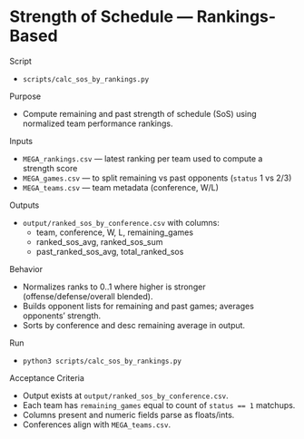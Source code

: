 # Strength of Schedule — Rankings-Based

Script
- `scripts/calc_sos_by_rankings.py`

Purpose
- Compute remaining and past strength of schedule (SoS) using normalized team performance rankings.

Inputs
- `MEGA_rankings.csv` — latest ranking per team used to compute a strength score
- `MEGA_games.csv` — to split remaining vs past opponents (`status` 1 vs 2/3)
- `MEGA_teams.csv` — team metadata (conference, W/L)

Outputs
- `output/ranked_sos_by_conference.csv` with columns:
  - team, conference, W, L, remaining_games
  - ranked_sos_avg, ranked_sos_sum
  - past_ranked_sos_avg, total_ranked_sos

Behavior
- Normalizes ranks to 0..1 where higher is stronger (offense/defense/overall blended).
- Builds opponent lists for remaining and past games; averages opponents’ strength.
- Sorts by conference and desc remaining average in output.

Run
- `python3 scripts/calc_sos_by_rankings.py`

Acceptance Criteria
- Output exists at `output/ranked_sos_by_conference.csv`.
- Each team has `remaining_games` equal to count of `status == 1` matchups.
- Columns present and numeric fields parse as floats/ints.
- Conferences align with `MEGA_teams.csv`.


